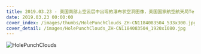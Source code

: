 ```yaml
---
title: 2019.03.23 - 美国南部上空云层中出现的瀑布状空洞图像，美国国家航空航天局Terra卫星拍摄 (© NASA)
date: 2019.03.23 00:00:00
cover_index: /images/thumbs/HolePunchClouds_ZH-CN1184083504_533x300.jpg
cover_detail: /images/HolePunchClouds_ZH-CN1184083504_1920x1080.jpg
---
```


![HolePunchClouds](/images/HolePunchClouds_ZH-CN1184083504_1920x1080.jpg)
